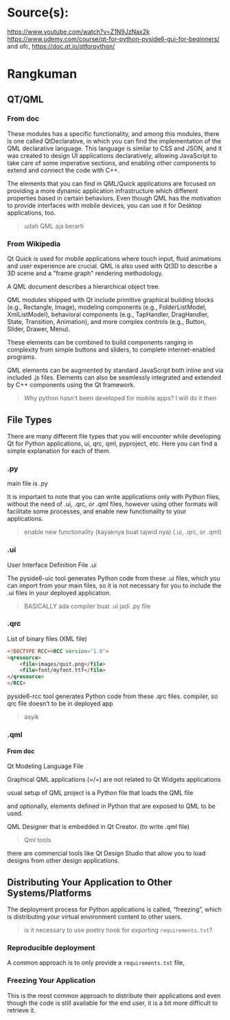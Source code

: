 # Source(s):
https://www.youtube.com/watch?v=Z1N9JzNax2k
https://www.udemy.com/course/qt-for-python-pyside6-gui-for-beginners/
and ofc,
https://doc.qt.io/qtforpython/

# Rangkuman

## QT/QML

### From doc

These modules has a specific functionality, and among this modules, there is one called QtDeclarative, in which you can find the implementation of the QML declarative language. This language is similar to CSS and JSON, and it was created to design UI applications declaratively, allowing JavaScript to take care of some imperative sections, and enabling other components to extend and connect the code with C++.

The elements that you can find in QML/Quick applications are focused on providing a more dynamic application infrastructure which different properties based in certain behaviors.
Even though QML has the motivation to provide interfaces with mobile devices, you can use it for Desktop applications, too.

> udah QML aja berarti

### From Wikipedia

Qt Quick is used for mobile applications where touch input, fluid animations and user experience are crucial. QML is also used with Qt3D to describe a 3D scene and a "frame graph" rendering methodology.

A QML document describes a hierarchical object tree.

QML modules shipped with Qt include primitive graphical building blocks (e.g., Rectangle, Image), modeling components (e.g., FolderListModel, XmlListModel), behavioral components (e.g., TapHandler, DragHandler, State, Transition, Animation), and more complex controls (e.g., Button, Slider, Drawer, Menu).

These elements can be combined to build components ranging in complexity from simple buttons and sliders, to complete internet-enabled programs. 

QML elements can be augmented by standard JavaScript both inline and via included .js files. Elements can also be seamlessly integrated and extended by C++ components using the Qt framework. 

> Why python hasn't been developed for mobile apps? I will do it then

## File Types

There are many different file types that you will encounter while developing Qt for Python applications, ui, qrc, qml, pyproject, etc. Here you can find a simple explanation for each of them.

### .py

main file is .py

It is important to note that you can write applications only with Python files, without the need of .ui, .qrc, or .qml files, however using other formats will facilitate some processes, and enable new functionality to your applications.

> enable new functionality (kayaknya buat tajwid nya) (.ui, .qrc, or .qml)

### .ui

User Interface Definition File .ui

The pyside6-uic tool generates Python code from these .ui files, which you can import from your main files, so it is not necessary for you to include the .ui files in your deployed application.

> BASICALLY ada compiler buat .ui jadi .py file

### .qrc

List of binary files (XML file)

```html
<!DOCTYPE RCC><RCC version="1.0">
<qresource>
    <file>images/quit.png</file>
    <file>font/myfont.ttf</file>
</qresource>
</RCC>
```

pyside6-rcc tool generates Python code from these .qrc files. compiler, so qrc file doesn't to be in deployed app

> asyik

### .qml

#### From doc

Qt Modeling Language File

Graphical QML applications  (=/=) are not related to  Qt Widgets applications

usual setup of QML project is a Python file that loads the QML file

and optionally, elements defined in Python that are exposed to QML to be used.

QML Designer that is embedded in Qt Creator. (to write .qml file)

> Qml tools

there are commercial tools like Qt Design Studio that allow you to load designs from other design applications.

## Distributing Your Application to Other Systems/Platforms

The deployment process for Python applications is called, “freezing”, which is distributing your virtual environment content to other users.

> is it necessary to use poetry hook for exporting `requirements.txt`?

### Reproducible deployment

A common approach is to only provide a `requirements.txt` file,

### Freezing Your Application

This is the most common approach to distribute their applications and even though the code is still available for the end user, it is a bit more difficult to retrieve it.
